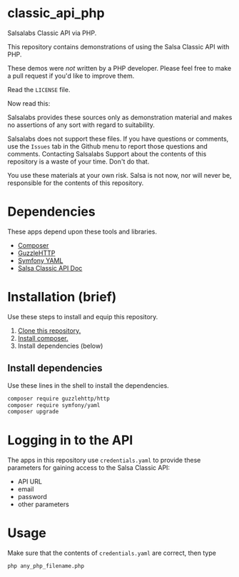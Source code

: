 # classic_api_php
Salsalabs Classic API via PHP.

This repository contains demonstrations of using the Salsa Classic API with PHP.

These demos were *not* written by a PHP developer.  Please feel free to make a pull request if you'd like to improve them.

Read the `LICENSE` file.

Now read this:

Salsalabs provides these sources only as demonstration material and makes no assertions of any sort with regard to suitability.

Salsalabs does not support these files. If you have questions or comments, use the `Issues` tab in the Github menu to report those questions and comments.  Contacting Salsalabs Support about the contents of this repository is a waste of your time.  Don't do that.

You use these materials at your own risk.  Salsa is not now, nor will never be, responsible for the contents of this repository.

# Dependencies

These apps depend upon these tools and libraries.

* [Composer](https://getcomposer.org/)
* [GuzzleHTTP](http://docs.guzzlephp.org/en/stable/)
* [Symfony YAML](http://symfony.com/doc/current/components/yaml.html)
* [Salsa Classic API Doc](https://help.salsalabs.com/hc/en-us/articles/115000341773)

# Installation (brief)

Use these steps to install and equip this repository.

1. [Clone this repository.](https://github.com/salsalabs/classic_api_php)
1. [Install composer.](https://getcomposer.org/)
1. Install dependencies (below)

## Install dependencies

Use these lines in the shell to install the dependencies.

``` bash
composer require guzzlehttp/http
composer require symfony/yaml
composer upgrade
```

# Logging in to the API

The apps in this repository use `credentials.yaml` to provide these parameters for gaining access to the Salsa Classic API:

* API URL
* email
* password
* other parameters

# Usage

Make sure that the contents of `credentials.yaml` are correct, then type

`php any_php_filename.php`

